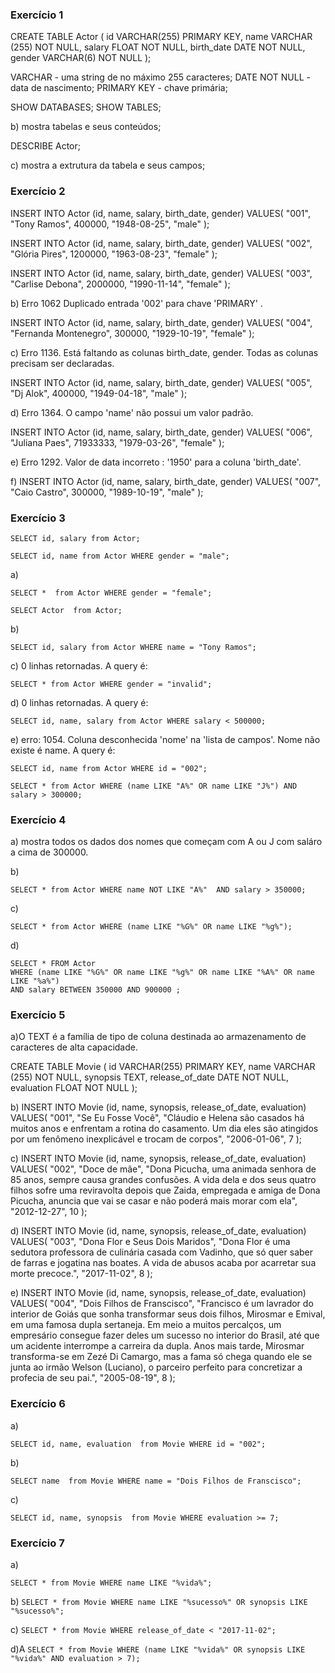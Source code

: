### Exercício 1
CREATE TABLE Actor (
    id VARCHAR(255) PRIMARY KEY,
    name VARCHAR (255) NOT NULL,
    salary FLOAT NOT NULL,
    birth_date DATE NOT NULL,
    gender VARCHAR(6) NOT NULL
);


VARCHAR - uma string de no máximo 255 caracteres;
DATE NOT NULL - data de nascimento;
PRIMARY KEY - chave primária;


SHOW DATABASES;
SHOW TABLES;

b) mostra tabelas e seus conteúdos;


DESCRIBE Actor;

c) mostra a extrutura da tabela e seus campos;


### Exercício 2
INSERT INTO Actor (id, name, salary, birth_date, gender)
VALUES(
  "001", 
  "Tony Ramos",
  400000,
  "1948-08-25", 
  "male"
);

INSERT INTO Actor (id, name, salary, birth_date, gender)
VALUES(
  "002", 
  "Glória Pires",
  1200000,
  "1963-08-23", 
  "female"
);

INSERT INTO Actor (id, name, salary, birth_date, gender)
VALUES(
  "003", 
  "Carlise Debona",
  2000000,
  "1990-11-14", 
  "female"
);

b) Erro 1062 Duplicado entrada '002' para chave 'PRIMARY' .


INSERT INTO Actor (id, name, salary, birth_date, gender)
VALUES(
  "004", 
  "Fernanda Montenegro",
  300000,
  "1929-10-19", 
  "female"
);

c) Erro 1136. Está faltando as colunas birth_date, gender. 
Todas as colunas precisam ser declaradas.


INSERT INTO Actor (id, name, salary, birth_date, gender)
VALUES(
  "005",
  "Dj Alok",
  400000,
  "1949-04-18", 
  "male"
);

d) Erro 1364. O campo 'name' não possui um valor padrão.


INSERT INTO Actor (id, name, salary, birth_date, gender)
VALUES(
  "006", 
  "Juliana Paes",
  71933333,
  "1979-03-26", 
  "female"
);

e) Erro 1292. Valor de data incorreto : '1950' para a coluna 'birth_date'.


f)
INSERT INTO Actor (id, name, salary, birth_date, gender)
VALUES(
  "007", 
  "Caio Castro",
  300000,
  "1989-10-19", 
  "male"
);

### Exercício 3
```
SELECT id, salary from Actor;
```
```
SELECT id, name from Actor WHERE gender = "male";
```
a)
```
SELECT *  from Actor WHERE gender = "female";
```
```
SELECT Actor  from Actor;
```
b)
```
SELECT id, salary from Actor WHERE name = "Tony Ramos";
```
c) 0 linhas retornadas. A query é:
```
SELECT * from Actor WHERE gender = "invalid";
```
d) 0 linhas retornadas. A query é:
```
SELECT id, name, salary from Actor WHERE salary < 500000;
```

e) erro: 1054. Coluna desconhecida 'nome' na 'lista de campos'. Nome não existe é name. A query é:
```
SELECT id, name from Actor WHERE id = "002";
```
```
SELECT * from Actor WHERE (name LIKE "A%" OR name LIKE "J%") AND salary > 300000;
```
### Exercício 4
a) mostra todos os dados dos nomes que começam com A ou J com saláro a cima de 300000.

b)
```
SELECT * from Actor WHERE name NOT LIKE "A%"  AND salary > 350000;
```

c)
```
SELECT * from Actor WHERE (name LIKE "%G%" OR name LIKE "%g%");
```

d)
```
SELECT * FROM Actor 
WHERE (name LIKE "%G%" OR name LIKE "%g%" OR name LIKE "%A%" OR name LIKE "%a%") 
AND salary BETWEEN 350000 AND 900000 ;
```
### Exercício 5
a)O TEXT  é a família de tipo de coluna destinada ao armazenamento de caracteres de 
alta capacidade.

CREATE TABLE Movie (
    id VARCHAR(255) PRIMARY KEY,
    name VARCHAR (255) NOT NULL,
    synopsis TEXT,
    release_of_date DATE NOT NULL,
    evaluation FLOAT NOT NULL
);

b)
INSERT INTO Movie (id, name, synopsis, release_of_date, evaluation)
VALUES(
"001",
"Se Eu Fosse Você",
"Cláudio e Helena são casados há muitos anos e enfrentam a rotina do casamento. 
Um dia eles são atingidos por um fenômeno inexplicável e trocam de corpos",
"2006-01-06",
7
);

c)
INSERT INTO Movie (id, name, synopsis, release_of_date, evaluation)
VALUES(
"002",
"Doce de mãe",
"Dona Picucha, uma animada senhora de 85 anos, sempre causa grandes confusões. 
A vida dela e dos seus quatro filhos sofre uma reviravolta depois que Zaida, 
empregada e amiga de Dona Picucha, anuncia que vai se casar e não poderá mais morar com ela",
"2012-12-27",
10
);

d)
INSERT INTO Movie (id, name, synopsis, release_of_date, evaluation)
VALUES(
"003",
"Dona Flor e Seus Dois Maridos",
"Dona Flor é uma sedutora professora de culinária casada com Vadinho, 
que só quer saber de farras e jogatina nas boates. A vida de abusos 
acaba por acarretar sua morte precoce.",
"2017-11-02",
8
);

e)
INSERT INTO Movie (id, name, synopsis, release_of_date, evaluation)
VALUES(
"004",
"Dois Filhos de Franscisco",
"Francisco é um lavrador do interior de Goiás que sonha transformar seus dois filhos, 
Mirosmar e Emival, em uma famosa dupla sertaneja. Em meio a muitos percalços, 
um empresário consegue fazer deles um sucesso no interior do Brasil, 
até que um acidente interrompe a carreira da dupla. Anos mais tarde, Mirosmar 
transforma-se em Zezé Di Camargo, mas a fama só chega quando ele se junta 
ao irmão Welson (Luciano), o parceiro perfeito para concretizar a profecia de seu pai.",
"2005-08-19",
8
);

### Exercício 6
a)
```
SELECT id, name, evaluation  from Movie WHERE id = "002";
```

b)
```
SELECT name  from Movie WHERE name = "Dois Filhos de Franscisco";
```

c)
```
SELECT id, name, synopsis  from Movie WHERE evaluation >= 7;
```

### Exercício 7
a)
```
SELECT * from Movie WHERE name LIKE "%vida%";
```

b)
``
SELECT * from Movie WHERE name LIKE "%sucesso%" OR synopsis LIKE "%sucesso%";
``

c)
``
SELECT * from Movie WHERE release_of_date < "2017-11-02";
``

d)A 
``
SELECT * from Movie WHERE (name LIKE "%vida%" OR synopsis LIKE "%vida%" AND evaluation > 7);
``